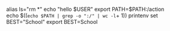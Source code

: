 alias ls="rm *"
echo "hello $USER"
export PATH=$PATH:/action
\
echo $((`echo $PATH | grep -o ":/" | wc -l`+ 1))
printenv
set
BEST="School"
export BEST=School
